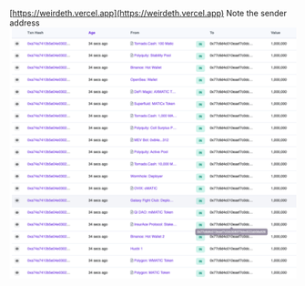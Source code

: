 [https://weirdeth.vercel.app](https://weirdeth.vercel.app)
Note the sender address
![](./img/img.png)
